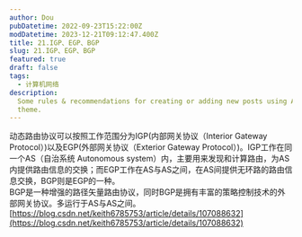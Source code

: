 ```yaml
---
author: Dou
pubDatetime: 2022-09-23T15:22:00Z
modDatetime: 2023-12-21T09:12:47.400Z
title: 21.IGP、EGP、BGP
slug: 21.IGP、EGP、BGP
featured: true
draft: false
tags:
  - 计算机网络
description:
  Some rules & recommendations for creating or adding new posts using AstroPaper
  theme.
---
```


动态路由协议可以按照工作范围分为IGP(内部网关协议（Interior Gateway Protocol）)以及EGP(外部网关协议（Exterior Gateway Protocol）)。IGP工作在同一个AS（自治系统 Autonomous system）内，主要用来发现和计算路由，为AS内提供路由信息的交换；而EGP工作在AS与AS之间，在AS间提供无环路的路由信息交换，BGP则是EGP的一种。<br />BGP是一种增强的路径矢量路由协议，同时BGP是拥有丰富的策略控制技术的外部网关协议。多运行于AS与AS之间。<br />[https://blog.csdn.net/keith6785753/article/details/107088632](https://blog.csdn.net/keith6785753/article/details/107088632)
